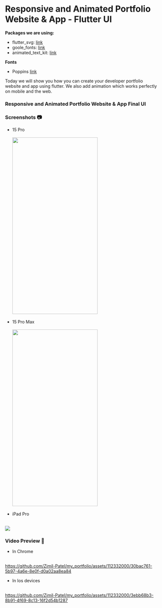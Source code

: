 # Responsive and Animated Portfolio Website & App - Flutter UI

**Packages we are using:**

- flutter_svg: [link](https://pub.dev/packages/flutter_svg)
- goole_fonts: [link](https://pub.dev/packages/google_fonts)
- animated_text_kit: [link](https://pub.dev/packages/animated_text_kit)

**Fonts**

- Poppins [link](https://fonts.google.com/specimen/Poppins)

Today we will show you how you can create your developer portfolio website and app using flutter. We also add animation which works perfectly on mobile and the web. 

### Responsive and Animated Portfolio Website & App Final UI

### Screenshots 📷

- 15 Pro
<br></br>
<img src="https://github.com/Zimil-Patel/my_portfolio/assets/112332000/da81e370-5fcb-479c-81fd-1b544b2ddd8c" height="580" width="280"> &nbsp;&nbsp;&nbsp;&nbsp;

- 15 Pro Max
<br></br>
<img src="https://github.com/Zimil-Patel/my_portfolio/assets/112332000/4220bdbe-559a-472d-8e3b-45ae43056d2e" height="580" width="280"> &nbsp;&nbsp;&nbsp;&nbsp;

- iPad Pro
<br></br>
<img src="https://github.com/Zimil-Patel/my_portfolio/assets/112332000/ee5b7791-b489-49af-9121-5b9647d752e2">

### Video Preview 🎥

- In Chrome
<br></br>

https://github.com/Zimil-Patel/my_portfolio/assets/112332000/30bac761-5b97-4a6e-8e0f-d0a02aa8ea84

- In Ios devices
<br></br>

https://github.com/Zimil-Patel/my_portfolio/assets/112332000/3ebb68b3-8b91-4f69-8c13-16f2d54b1287







